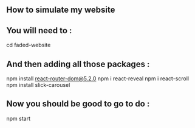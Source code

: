 ## How to simulate my website

## You will need to :

cd faded-website

## And then adding all those packages :

npm install react-router-dom@5.2.0
npm i react-reveal
npm i react-scroll
npm install slick-carousel

## Now you should be good to go to do :

npm start
